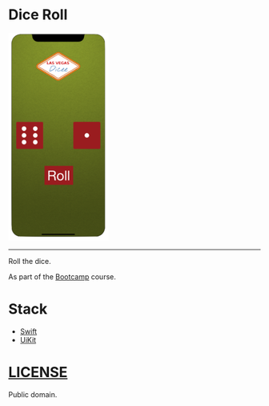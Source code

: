 # Dice Roll

<img src="preview-iphone-11.png" alt="preview-iphone-11" width="200"/>

---

Roll the dice.

As part of the [Bootcamp](https://www.udemy.com/share/101WsW3@yktJHalVtYY-9E6kEsjzpOJK-IJHOKqcOUt2hZ1IsfahqOLfZzzxDtUwFjIfl-2fig==/) course.

# Stack

- [Swift](https://www.swift.org)
- [UiKit](https://developer.apple.com/documentation/uikit)

# [LICENSE](./LICENSE)

Public domain.